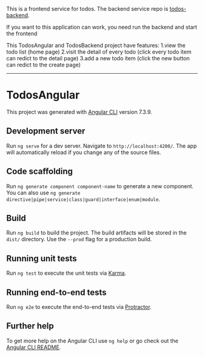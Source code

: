 This is a frontend service for todos. 
The backend service repo is [todos-backend](https://github.com/liaoxueqing/todos-backend).

If you want to this application can work, you need run the backend and start the frontend

This TodosAngular and TodosBackend project have features:
1.view the todo list (home page)
2.visit the detail of every todo (click every todo item can redict to the detail page)
3.add a new todo item (click the new button can redict to the create page)

------------------------------------------------------------------------------------------------------------
# TodosAngular

This project was generated with [Angular CLI](https://github.com/angular/angular-cli) version 7.3.9.

## Development server

Run `ng serve` for a dev server. Navigate to `http://localhost:4200/`. The app will automatically reload if you change any of the source files.

## Code scaffolding

Run `ng generate component component-name` to generate a new component. You can also use `ng generate directive|pipe|service|class|guard|interface|enum|module`.

## Build

Run `ng build` to build the project. The build artifacts will be stored in the `dist/` directory. Use the `--prod` flag for a production build.

## Running unit tests

Run `ng test` to execute the unit tests via [Karma](https://karma-runner.github.io).

## Running end-to-end tests

Run `ng e2e` to execute the end-to-end tests via [Protractor](http://www.protractortest.org/).

## Further help

To get more help on the Angular CLI use `ng help` or go check out the [Angular CLI README](https://github.com/angular/angular-cli/blob/master/README.md).
